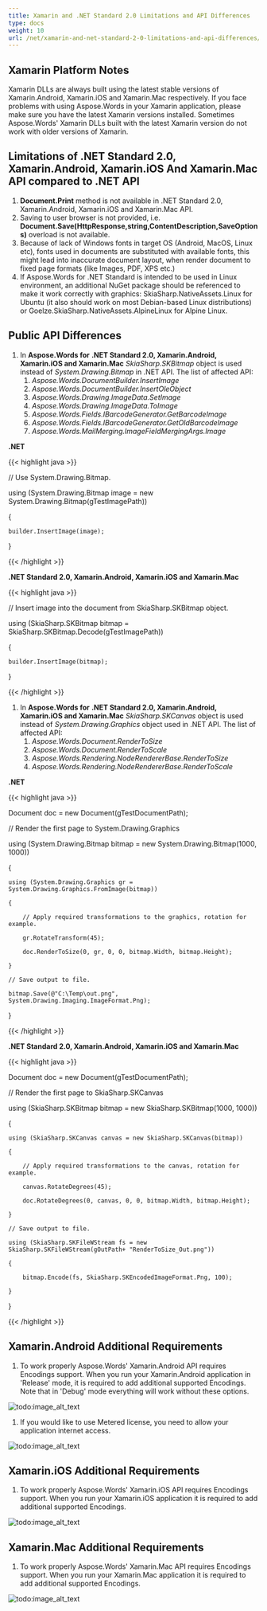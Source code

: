 ```yaml
---
title: Xamarin and .NET Standard 2.0 Limitations and API Differences
type: docs
weight: 10
url: /net/xamarin-and-net-standard-2-0-limitations-and-api-differences/
---
```


## **Xamarin Platform Notes**
Xamarin DLLs are always built using the latest stable versions of Xamarin.Android, Xamarin.iOS and Xamarin.Mac respectively. If you face problems with using Aspose.Words in your Xamarin application, please make sure you have the latest Xamarin versions installed. Sometimes Aspose.Words' Xamarin DLLs built with the latest Xamarin version do not work with older versions of Xamarin.
## **Limitations of .NET Standard 2.0, Xamarin.Android, Xamarin.iOS And Xamarin.Mac API compared to .NET API**
1. **Document.Print** method is not available in .NET Standard 2.0, Xamarin.Android, Xamarin.iOS and Xamarin.Mac API.
1. Saving to user browser is not provided, i.e. **Document.Save(HttpResponse,string,ContentDescription,SaveOptions)** overload is not available.
1. Because of lack of Windows fonts in target OS (Android, MacOS, Linux etc), fonts used in documents are substituted with available fonts, this might lead into inaccurate document layout, when render document to fixed page formats (like Images, PDF, XPS etc.)
1. If Aspose.Words for .NET Standard is intended to be used in Linux environment, an additional NuGet package should be referenced to make it work correctly with graphics: SkiaSharp.NativeAssets.Linux for Ubuntu (it also should work on most Debian-based Linux distributions) or Goelze.SkiaSharp.NativeAssets.AlpineLinux for Alpine Linux.
## **Public API Differences**
1. In **Aspose.Words for** **.NET Standard 2.0, Xamarin.Android, Xamarin.iOS and Xamarin.Mac** *SkiaSharp.SKBitmap* object is used instead of *System.Drawing.Bitmap* in .NET API. The list of affected API:
   1. *Aspose.Words.DocumentBuilder.InsertImage*
   1. *Aspose.Words.DocumentBuilder.InsertOleObject*
   1. *Aspose.Words.Drawing.ImageData.SetImage*
   1. *Aspose.Words.Drawing.ImageData.ToImage*
   1. *Aspose.Words.Fields.IBarcodeGenerator.GetBarcodeImage*
   1. *Aspose.Words.Fields.IBarcodeGenerator.GetOldBarcodeImage*
   1. *Aspose.Words.MailMerging.ImageFieldMergingArgs.Image*

**.NET**

{{< highlight java >}}

 // Use System.Drawing.Bitmap.

using (System.Drawing.Bitmap image = new System.Drawing.Bitmap(gTestImagePath))

{

    builder.InsertImage(image);

}

{{< /highlight >}}

**.NET Standard 2.0, Xamarin.Android, Xamarin.iOS and Xamarin.Mac**

{{< highlight java >}}

 // Insert image into the document from SkiaSharp.SKBitmap object.

using (SkiaSharp.SKBitmap bitmap = SkiaSharp.SKBitmap.Decode(gTestImagePath))

{

    builder.InsertImage(bitmap);

}

{{< /highlight >}}

1. In **Aspose.Words for** **.NET Standard 2.0, Xamarin.Android, Xamarin.iOS and Xamarin.Mac** *SkiaSharp.SKCanvas* object is used instead of *System.Drawing.Graphics* object used in .NET API. The list of affected API:
   1. *Aspose.Words.Document.RenderToSize*
   1. *Aspose.Words.Document.RenderToScale*
   1. *Aspose.Words.Rendering.NodeRendererBase.RenderToSize*
   1. *Aspose.Words.Rendering.NodeRendererBase.RenderToScale*

**.NET**

{{< highlight java >}}

 Document doc = new Document(gTestDocumentPath);

// Render the first page to System.Drawing.Graphics

using (System.Drawing.Bitmap bitmap = new System.Drawing.Bitmap(1000, 1000))

{

    using (System.Drawing.Graphics gr = System.Drawing.Graphics.FromImage(bitmap))

    {

        // Apply required transformations to the graphics, rotation for example.

        gr.RotateTransform(45);

        doc.RenderToSize(0, gr, 0, 0, bitmap.Width, bitmap.Height);

    }

    // Save output to file.

    bitmap.Save(@"C:\Temp\out.png", System.Drawing.Imaging.ImageFormat.Png);

}

{{< /highlight >}}

**.NET Standard 2.0, Xamarin.Android, Xamarin.iOS and Xamarin.Mac**

{{< highlight java >}}

 Document doc = new Document(gTestDocumentPath);

// Render the first page to SkiaSharp.SKCanvas

using (SkiaSharp.SKBitmap bitmap = new SkiaSharp.SKBitmap(1000, 1000))

{

    using (SkiaSharp.SKCanvas canvas = new SkiaSharp.SKCanvas(bitmap))

    {

        // Apply required transformations to the canvas, rotation for example.

        canvas.RotateDegrees(45);

        doc.RotateDegrees(0, canvas, 0, 0, bitmap.Width, bitmap.Height);

    }

    // Save output to file.

    using (SkiaSharp.SKFileWStream fs = new SkiaSharp.SKFileWStream(gOutPath+ "RenderToSize_Out.png"))

    {

        bitmap.Encode(fs, SkiaSharp.SKEncodedImageFormat.Png, 100);

    }

}

{{< /highlight >}}
## **Xamarin.Android Additional Requirements**
1. To work properly Aspose.Words' Xamarin.Android API requires Encodings support. When you run your Xamarin.Android application in 'Release' mode, it is required to add additional supported Encodings. Note that in 'Debug' mode everything will work without these options.

![todo:image_alt_text](xamarin-and-net-standard-2-0-limitations-and-api-differences_1)



1. If you would like to use Metered license, you need to allow your application internet access.

![todo:image_alt_text](xamarin-and-net-standard-2-0-limitations-and-api-differences_2)
## **Xamarin.iOS Additional Requirements**
1. To work properly Aspose.Words' Xamarin.iOS API requires Encodings support. When you run your Xamarin.iOS application it is required to add additional supported Encodings.

![todo:image_alt_text](xamarin-and-net-standard-2-0-limitations-and-api-differences_3)


## **Xamarin.Mac Additional Requirements**
1. To work properly Aspose.Words' Xamarin.Mac API requires Encodings support. When you run your Xamarin.Mac application it is required to add additional supported Encodings.

![todo:image_alt_text](xamarin-and-net-standard-2-0-limitations-and-api-differences_4)


